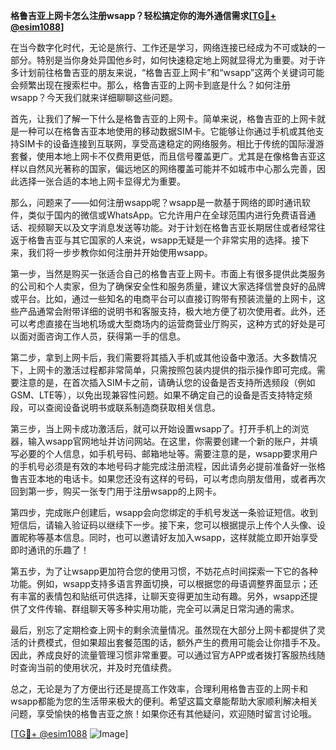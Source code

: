 **格鲁吉亚上网卡怎么注册wsapp？轻松搞定你的海外通信需求[[TG💪+ @esim1088](https://t.me/s/esim1088)]**

在当今数字化时代，无论是旅行、工作还是学习，网络连接已经成为不可或缺的一部分。特别是当你身处异国他乡时，如何快速稳定地上网就显得尤为重要。对于许多计划前往格鲁吉亚的朋友来说，“格鲁吉亚上网卡”和“wsapp”这两个关键词可能会频繁出现在搜索栏中。那么，格鲁吉亚的上网卡到底是什么？如何注册wsapp？今天我们就来详细聊聊这些问题。

首先，让我们了解一下什么是格鲁吉亚的上网卡。简单来说，格鲁吉亚的上网卡就是一种可以在格鲁吉亚本地使用的移动数据SIM卡。它能够让你通过手机或其他支持SIM卡的设备连接到互联网，享受高速稳定的网络服务。相比于传统的国际漫游套餐，使用本地上网卡不仅费用更低，而且信号覆盖更广。尤其是在像格鲁吉亚这样以自然风光著称的国家，偏远地区的网络覆盖可能并不如城市中心那么完善，因此选择一张合适的本地上网卡显得尤为重要。

那么，问题来了——如何注册wsapp呢？wsapp是一款基于网络的即时通讯软件，类似于国内的微信或WhatsApp。它允许用户在全球范围内进行免费语音通话、视频聊天以及文字消息发送等功能。对于计划在格鲁吉亚长期居住或者经常往返于格鲁吉亚与其它国家的人来说，wsapp无疑是一个非常实用的选择。接下来，我们将一步步教你如何注册并开始使用wsapp。

第一步，当然是购买一张适合自己的格鲁吉亚上网卡。市面上有很多提供此类服务的公司和个人卖家，但为了确保安全性和服务质量，建议大家选择信誉良好的品牌或平台。比如，通过一些知名的电商平台可以直接订购带有预装流量的上网卡，这些产品通常会附带详细的说明书和客服支持，极大地方便了初次使用者。此外，还可以考虑直接在当地机场或大型商场内的运营商营业厅购买，这种方式的好处是可以面对面咨询工作人员，获得第一手的信息。

第二步，拿到上网卡后，我们需要将其插入手机或其他设备中激活。大多数情况下，上网卡的激活过程都非常简单，只需按照包装内提供的指示操作即可完成。需要注意的是，在首次插入SIM卡之前，请确认您的设备是否支持所选频段（例如GSM、LTE等），以免出现兼容性问题。如果不确定自己的设备是否支持特定频段，可以查阅设备说明书或联系制造商获取相关信息。

第三步，当上网卡成功激活后，就可以开始设置wsapp了。打开手机上的浏览器，输入wsapp官网地址并访问网站。在这里，你需要创建一个新的账户，并填写必要的个人信息，如手机号码、邮箱地址等。需要注意的是，wsapp要求用户的手机号必须是有效的本地号码才能完成注册流程，因此请务必提前准备好一张格鲁吉亚本地的电话卡。如果您还没有这样的号码，可以考虑向朋友借用，或者再次回到第一步，购买一张专门用于注册wsapp的上网卡。

第四步，完成账户创建后，wsapp会向您绑定的手机号发送一条验证短信。收到短信后，请输入验证码以继续下一步。接下来，您可以根据提示上传个人头像、设置昵称等基本信息。同时，也可以邀请好友加入wsapp，这样就能立即开始享受即时通讯的乐趣了！

第五步，为了让wsapp更加符合您的使用习惯，不妨花点时间探索一下它的各种功能。例如，wsapp支持多语言界面切换，可以根据您的母语调整界面显示；还有丰富的表情包和贴纸可供选择，让聊天变得更加生动有趣。另外，wsapp还提供了文件传输、群组聊天等多种实用功能，完全可以满足日常沟通的需求。

最后，别忘了定期检查上网卡的剩余流量情况。虽然现在大部分上网卡都提供了灵活的计费模式，但如果超出套餐范围的话，额外产生的费用可能会让你措手不及。因此，养成良好的流量管理习惯非常重要。可以通过官方APP或者拨打客服热线随时查询当前的使用状况，并及时充值续费。

总之，无论是为了方便出行还是提高工作效率，合理利用格鲁吉亚的上网卡和wsapp都能为您的生活带来极大的便利。希望这篇文章能帮助大家顺利解决相关问题，享受愉快的格鲁吉亚之旅！如果你还有其他疑问，欢迎随时留言讨论哦。

[[TG💪+ @esim1088](https://t.me/s/esim1088) ![Image](https://i.postimg.cc/4NQfJmqS/Snipaste-2025-05-13-00-14-12.png)]